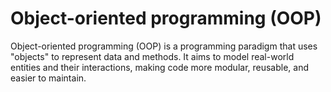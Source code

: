 # Object-oriented programming (OOP)

Object-oriented programming (OOP) is a programming paradigm that uses "objects" to represent data and methods. It aims to model real-world entities and their interactions, making code more modular, reusable, and easier to maintain.
